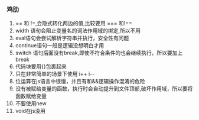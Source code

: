 ### 鸡肋
1. == 和 !=,会隐式转化两边的值,比较要用 === 和!==
2. width 语句会阻止变量名的词法作用域的绑定,所以不用
3. eval语句会尝试解析字符串并执行，安全性有问题
4. continue语句一般是逻辑没想明白才用
5. switch 语句后面没有break,即使不符合条件的也会继续执行，所以要加上break
6. 代码块要用{}包裹起来
7. 只在非常简单的场景下使用 i++ i--
8. 位运算在js语言中很慢，并且有和&&逻辑操作混淆的危险
9. 没有被赋给变量的函数，执行时会自动提升到文件顶部,破坏作用域，所以要将函数赋给变量
10. 不要使用new
11. void在js没用
